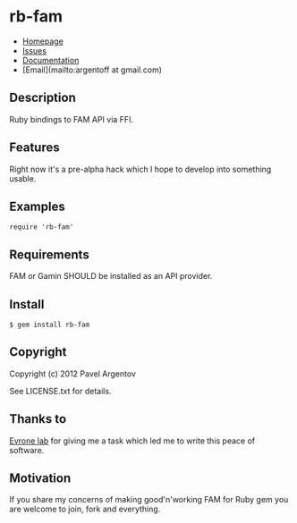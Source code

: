 # rb-fam

* [Homepage](https://github.com/evrone/rb-fam#readme)
* [Issues](https://github.com/evrone/rb-fam/issues)
* [Documentation](http://rubydoc.info/gems/rb-fam/frames)
* [Email](mailto:argentoff at gmail.com)

## Description

Ruby bindings to FAM API via FFI.

## Features

Right now it's a pre-alpha hack which I hope to develop into something usable.

## Examples

    require 'rb-fam'

## Requirements

FAM or Gamin SHOULD be installed as an API provider.

## Install

    $ gem install rb-fam

## Copyright

Copyright (c) 2012 Pavel Argentov

See LICENSE.txt for details.

## Thanks to

[Evrone lab](https://github.com/evrone) for giving me a task which led me to
write this peace of software.

## Motivation

If you share my concerns of making good'n'working FAM for Ruby gem you are
welcome to join, fork and everything.
